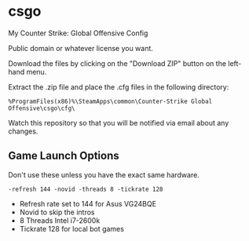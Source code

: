 csgo
====

My Counter Strike: Global Offensive Config

Public domain or whatever license you want.

Download the files by clicking on the "Download ZIP" button on the left-hand menu.

Extract the .zip file and place the .cfg files in the following directory:

```
%ProgramFiles(x86)%\SteamApps\common\Counter-Strike Global Offensive\csgo\cfg\
```

Watch this repository so that you will be notified via email about any changes.

Game Launch Options
-------------------

Don't use these unless you have the exact same hardware.

    -refresh 144 -novid -threads 8 -tickrate 128

- Refresh rate set to 144 for Asus VG24BQE
- Novid to skip the intros
- 8 Threads Intel i7-2600k
- Tickrate 128 for local bot games
